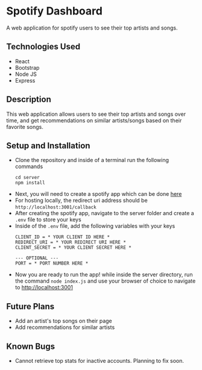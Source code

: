 # Spotify Dashboard

A web application for spotify users to see their top artists and songs.

## Technologies Used 
  - React
  - Bootstrap
  - Node JS
  - Express

## Description
This web application allows users to see their top artists and songs over time, and get recommendations on similar artists/songs based on their favorite songs.

## Setup and Installation
  - Clone the repository and inside of a terminal run the following commands
    ```
    cd server
    npm install
    ```
  - Next, you will need to create a spotify app which can be done [here](https://developer.spotify.com/dashboard)
  - For hosting locally, the redirect uri address should be `http://localhost:3001/callback`
  - After creating the spotify app, navigate to the server folder and create a `.env` file to store your keys
  - Inside of the `.env` file, add the following variables with your keys
    ```
    CLIENT_ID = * YOUR CLIENT ID HERE *
    REDIRECT_URI = * YOUR REDIRECT URI HERE *    
    CLIENT_SECRET = * YOUR CLIENT SECRET HERE *

    --- OPTIONAL ---
    PORT = * PORT NUMBER HERE *
    ```
  - Now you are ready to run the app! while inside the server directory, run the command `node index.js` and use your browser of choice to navigate to [http://localhost:3001](http://localhost:3001)

## Future Plans
  - Add an artist's top songs on their page
  - Add recommendations for similar artists

## Known Bugs
  - Cannot retrieve top stats for inactive accounts. Planning to fix soon.
